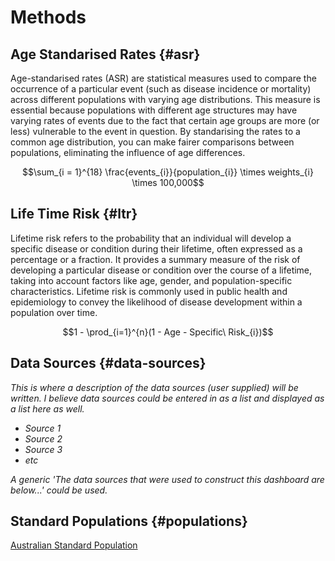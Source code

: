 # Methods

## Age Standarised Rates {#asr}

Age-standarised rates (ASR) are statistical measures used to compare the occurrence of a particular event (such as disease incidence or mortality) across different populations with varying age distributions. This measure is essential because populations with different age structures may have varying rates of events due to the fact that certain age groups are more (or less) vulnerable to the event in question. By standarising the rates to a common age distribution, you can make fairer comparisons between populations, eliminating the influence of age differences.

$$\sum_{i = 1}^{18} \frac{events_{i}}{population_{i}} \times weights_{i} \times 100,000$$

## Life Time Risk {#ltr}

Lifetime risk refers to the probability that an individual will develop a specific disease or condition during their lifetime, often expressed as a percentage or a fraction. It provides a summary measure of the risk of developing a particular disease or condition over the course of a lifetime, taking into account factors like age, gender, and population-specific characteristics. Lifetime risk is commonly used in public health and epidemiology to convey the likelihood of disease development within a population over time.

$$1 - \prod_{i=1}^{n}(1 - Age - Specific\ Risk_{i})$$

## Data Sources {#data-sources}

*This is where a description of the data sources (user supplied) will be written. I believe data sources could be entered in as a list and displayed as a list here as well.*

- *Source 1*
- *Source 2*
- *Source 3*
- *etc*

*A generic 'The data sources that were used to construct this dashboard are below...' could be used.*

## Standard Populations {#populations}

[Australian Standard Population](https://www.abs.gov.au/statistics/people/population)